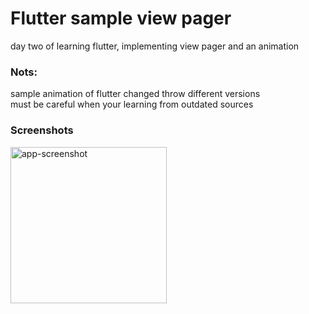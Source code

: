 # Flutter sample view pager
day two of learning flutter, implementing view pager and an animation
</br>
### Nots:
sample animation of flutter changed throw different versions</br>
must be careful when your learning from outdated sources
</br>
### Screenshots
<img width="250" alt="app-screenshot" src="https://github.com/MahdiKaseAtashin/flutter_sample_view_pager/blob/main/view_pager/sample.gif">
<!-- [!animated gif](https://github.com/MahdiKaseAtashin/flutter_sample_view_pager/blob/main/view_pager/sample.gif) -->
